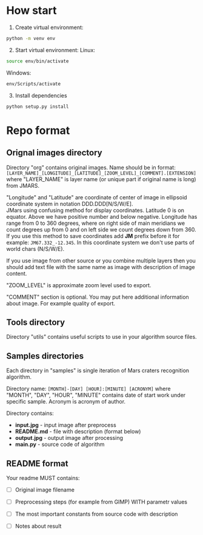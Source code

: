# How start

1. Create virtual environment:
```sh
python -m venv env
```
2. Start virtual environment:
Linux:
```sh
source env/bin/activate
```
Windows:
```sh
env/Scripts/activate
```
3. Install dependencies
```
python setup.py install
```

# Repo format

## Orignal images directory

Directory "org" contains original images. Name should be in format: ```[LAYER_NAME]_[LONGITUDE]_[LATITUDE]_[ZOOM_LEVEL]_[COMMENT].[EXTENSION]``` where "LAYER_NAME" is layer name (or unique part if original name is long) from JMARS.

"Longitude" and "Latitude" are coordinate of center of image in ellipsoid coordinate system in notation DDD.DDD\[N/S/W/E\].  
JMars using confusing method for display coordinates. Latitude 0 is on equator. Above we have positive number and below negative. Longitude has range from 0 to 360 degrees, where on right side of main meridians we count degrees up from 0 and on left side we count degrees down from 360. If you use this method to save coordinates add **JM** prefix before it for example: ```JM67.332_-12.345```. In this coordinate system we don't use parts of world chars (N/S/W/E).

If you use image from other source or you combine multiple layers then you should add text file with the same name as image with description of image content.

"ZOOM_LEVEL" is approximate zoom level used to export.

"COMMENT" section is optional. You may put here additional information about image. For example quality of export.

## Tools directory

Directory "utils" contains useful scripts to use in your algorithm source files.

## Samples directories

Each directory in "samples" is single iteration of Mars craters recognition algorithm.

Directory name: ```[MONTH]-[DAY] [HOUR]:[MINUTE] [ACRONYM]``` where "MONTH", "DAY", "HOUR", "MINUTE" contains date of start work under specific sample. Acronym is acronym of author.

Directory contains:

* **input.jpg** - input image after preprocess
* **README.md** - file with description (format below)
* **output.jpg** - output image after processing
* **main.py** - source code of algorithm

## README format

Your readme MUST contains:

* [ ] Original image filename
* [ ] Preprocessing steps (for example from GIMP) WITH parametr values
* [ ] The most important constants from source code with description
* [ ] Notes about result

